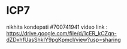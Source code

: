 # ICP7
nikhita kondepati
#700741941
video link : https://drive.google.com/file/d/1cER_kCZqn-dZDxhfUasShkIY9pgKpmcI/view?usp=sharing
